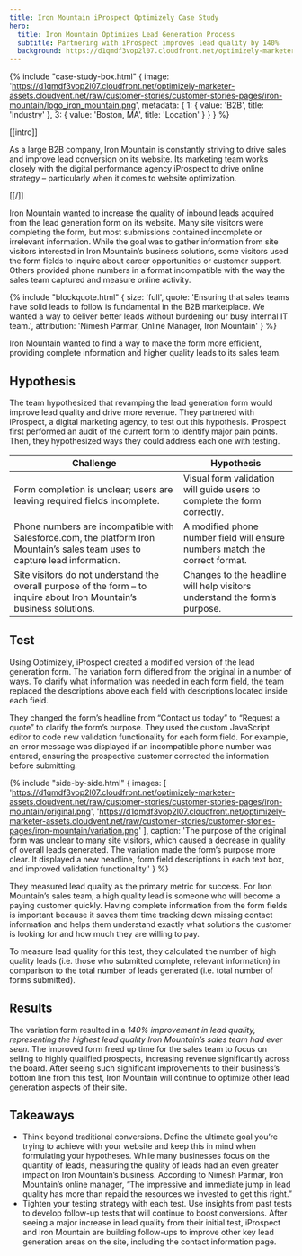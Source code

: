 ```yaml
---
title: Iron Mountain iProspect Optimizely Case Study
hero:
  title: Iron Mountain Optimizes Lead Generation Process
  subtitle: Partnering with iProspect improves lead quality by 140%
  background: https://d1qmdf3vop2l07.cloudfront.net/optimizely-marketer-assets.cloudvent.net/raw/customer-stories/customer-stories-pages/iron-mountain/ironmountain-hero.jpg
---
```

{% include "case-study-box.html"
    {
    image: 'https://d1qmdf3vop2l07.cloudfront.net/optimizely-marketer-assets.cloudvent.net/raw/customer-stories/customer-stories-pages/iron-mountain/logo_iron_mountain.png',
    metadata: {
      1: {
        value: 'B2B',
        title: 'Industry'
      },
      3: {
        value: 'Boston, MA',
        title: 'Location'
      }
    }
  }
%}

[[intro]]

As a large B2B company, Iron Mountain is constantly striving to drive sales and improve lead conversion on its website. Its marketing team works closely with the digital performance agency iProspect to drive online strategy – particularly when it comes to website optimization.

[[/]]

Iron Mountain wanted to increase the quality of inbound leads acquired from the lead generation form on its website. Many site visitors were completing the form, but most submissions contained incomplete or irrelevant information. While the goal was to gather information from site visitors interested in Iron Mountain’s business solutions, some visitors used the form fields to inquire about career opportunities or customer support. Others provided phone numbers in a format incompatible with the way the sales team captured and measure online activity. 

{% include "blockquote.html"
  {
    size: 'full',
    quote: 'Ensuring that sales teams have solid leads to follow is fundamental in the B2B marketplace. We wanted a way to deliver better leads without burdening our busy internal IT team.',
    attribution: 'Nimesh Parmar, Online Manager, Iron Mountain'
  }
%}

Iron Mountain wanted to find a way to make the form more efficient, providing complete information and higher quality leads to its sales team.

## Hypothesis

The team hypothesized that revamping the lead generation form would improve lead quality and drive more revenue. They partnered with iProspect, a digital marketing agency, to test out this hypothesis. iProspect first performed an audit of the current form to identify major pain points. Then, they hypothesized ways they could address each one with testing. 

Challenge  | Hypothesis
---------- | -------------
Form completion is unclear; users are leaving required fields incomplete. | Visual form validation will guide users to complete the form correctly. 
Phone numbers are incompatible with Salesforce.com, the platform Iron Mountain’s sales team uses to capture lead information. | A modified phone number field will ensure numbers match the correct format.
Site visitors do not understand the overall purpose of the form – to inquire about Iron Mountain’s business solutions. | Changes to the headline will help visitors understand the form’s purpose.

## Test

Using Optimizely, iProspect created a modified version of the lead generation form. The variation form differed from the original in a number of ways. To clarify what information was needed in each form field, the team replaced the descriptions above each field with descriptions located inside each field. 

They changed the form’s headline from “Contact us today” to “Request a quote” to clarify the form’s purpose. They used the custom JavaScript editor to code new validation functionality for each form field. For example, an error message was displayed if an incompatible phone number was entered, ensuring the prospective customer corrected the information before submitting. 

{% include "side-by-side.html"
  {
    images: [
      'https://d1qmdf3vop2l07.cloudfront.net/optimizely-marketer-assets.cloudvent.net/raw/customer-stories/customer-stories-pages/iron-mountain/original.png',
      'https://d1qmdf3vop2l07.cloudfront.net/optimizely-marketer-assets.cloudvent.net/raw/customer-stories/customer-stories-pages/iron-mountain/variation.png'
    ],
    caption: 'The purpose of the original form was unclear to many site visitors, which caused a decrease in quality of overall leads generated. The variation made the form’s purpose more clear. It displayed a new headline, form field descriptions in each text box, and improved validation functionality.'
  }
%}

They measured lead quality as the primary metric for success. For Iron Mountain’s sales team, a high quality lead is someone who will become a paying customer quickly. Having complete information from the form fields is important because it saves them time tracking down missing contact information and helps them understand exactly what solutions the customer is looking for and how much they are willing to pay.

To measure lead quality for this test, they calculated the number of high quality leads (i.e. those who submitted complete, relevant information) in comparison to the total number of leads generated (i.e. total number of forms submitted).

## Results

The variation form resulted in a *140% improvement in lead quality, representing the highest lead quality Iron Mountain’s sales team had ever seen.* The improved form freed up time for the sales team to focus on selling to highly qualified prospects, increasing revenue significantly across the board. After seeing such significant improvements to their business’s bottom line from this test, Iron Mountain will continue to optimize other lead generation aspects of their site.

## Takeaways

* Think beyond traditional conversions. Define the ultimate goal you’re trying to achieve with your website and keep this in mind when formulating your hypotheses. While many businesses focus on the quantity of leads, measuring the quality of leads had an even greater impact on Iron Mountain’s business. According to Nimesh Parmar, Iron Mountain’s online manager, “The impressive and immediate jump in lead quality has more than repaid the resources we invested to get this right.”
* Tighten your testing strategy with each test. Use insights from past tests to develop follow-up tests that will continue to boost conversions. After seeing a major increase in lead quality from their initial test, iProspect and Iron Mountain are building follow-ups to improve other key lead generation areas on the site, including the contact information page.
